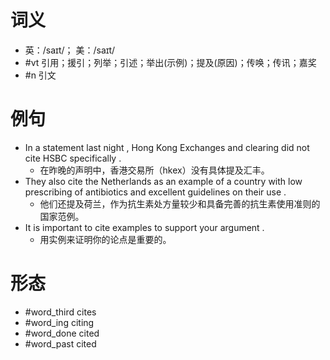 # 词义
- 英：/saɪt/； 美：/saɪt/
- #vt 引用；援引；列举；引述；举出(示例)；提及(原因)；传唤；传讯；嘉奖
- #n 引文
# 例句
- In a statement last night , Hong Kong Exchanges and clearing did not cite HSBC specifically .
	- 在昨晚的声明中，香港交易所（hkex）没有具体提及汇丰。
- They also cite the Netherlands as an example of a country with low prescribing of antibiotics and excellent guidelines on their use .
	- 他们还提及荷兰，作为抗生素处方量较少和具备完善的抗生素使用准则的国家范例。
- It is important to cite examples to support your argument .
	- 用实例来证明你的论点是重要的。
# 形态
- #word_third cites
- #word_ing citing
- #word_done cited
- #word_past cited
